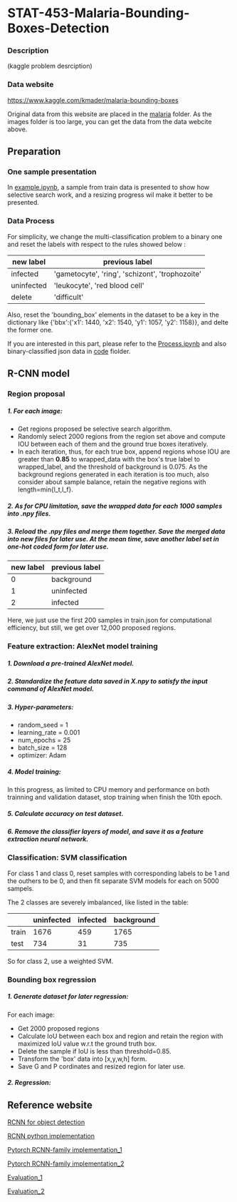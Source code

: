 # STAT-453-Malaria-Bounding-Boxes-Detection

### Description
(kaggle problem desrciption)

### Data website
https://www.kaggle.com/kmader/malaria-bounding-boxes

Original data from this website are placed in the [malaria](https://github.com/VanessaYan/STAT-453-Malaria-Bounding-Boxes-Detection/blob/master/malaria) folder. As the images folder is too large, you can get the data from the data webcite above.

## Preparation

### One sample presentation
In [example.ipynb](https://github.com/VanessaYan/STAT-453-Malaria-Bounding-Boxes-Detection/blob/master/code/example.ipynb), a sample from train data is presented to show how selective search work, and a resizing progress wil make it better to be presented.

### Data Process
For simplicity, we change the multi-classification problem to a binary one and reset the labels with respect to the rules showed below :

|new label| previous label|
|------|------|
|infected|'gametocyte', 'ring', 'schizont', 'trophozoite'|
|uninfected|'leukocyte', 'red blood cell'|
|delete|'difficult'|

Also, reset the 'bounding_box' elements in the dataset to be a key in the dictionary like {'bbx':{'x1': 1440, 'x2': 1540, 'y1': 1057, 'y2': 1158}}, and delte the former one.

If you  are interested in this part, please refer to the [Process.ipynb](https://github.com/VanessaYan/STAT-453-Malaria-Bounding-Boxes-Detection/blob/master/code/Process.ipynb) and also binary-classified json data in [code](https://github.com/VanessaYan/STAT-453-Malaria-Bounding-Boxes-Detection/blob/master/code) fiolder.

## R-CNN model

### Region proposal
##### 1. For each image:
 - Get regions proposed be selective search algorithm.
 - Randomly select 2000 regions from the region set above and compute IOU between each of them and the ground true boxes iteratively.
 - In each iteration, thus, for each true box, append regions whose IOU are greater than **0.85** to wrapped_data with the box's true label to wrapped_label, and the threshold of background is 0.075. As the background regions generated in each iteration is too much, also consider about sample balance, retain the negative regions with length=min{l_t,l_f}.
 
##### 2. As for CPU limitation, save the wrapped data for each 1000 samples into .npy files.
 
##### 3. Reload the .npy files and merge them together. Save the merged data into new files for later use. At the mean time, save another label set in one-hot coded form for later use.
 
 |new label| previous label|
|------|------|
|0|background|
|1|uninfected|
|2|infected|

Here, we just use the first 200 samples in train.json for computational efficiency, but still, we get over 12,000 proposed regions.

### Feature extraction: AlexNet model training

##### 1. Download a pre-trained AlexNet model.
##### 2. Standardize the feature data saved in X.npy to satisfy the input command of AlexNet model.
##### 3. Hyper-parameters:
- random_seed = 1
- learning_rate = 0.001
- num_epochs = 25
- batch_size = 128
- optimizer: Adam
##### 4. Model training:
In this progress, as limited to CPU memory and performance on both trainning and validation dataset, stop training when finish the 10th epoch.
##### 5. Calculate accuracy on test dataset.
##### 6. Remove the classifier layers of model, and save it as a feature extraction neural network.

### Classification: SVM classification

For class 1 and class 0, reset samples with corresponding labels to be 1 and the outhers to be 0, and then fit separate SVM models for each on 5000 sampels.

The 2 classes are severely imbalanced, like listed in the table:

||uninfected|infected|background|
|------|------|------|------|
|train|1676|459|1765|
|test|734|31|735|

So for class 2, use a weighted SVM.

### Bounding box regression
##### 1. Generate dataset for later regression:
For each image:
- Get 2000 proposed regions
- Calculate IoU between each box and region and retain the region with maximized IoU value w.r.t the ground truth box.
- Delete the sample if IoU is less than threshold=0.85.
- Transform the 'box' data into \[x,y,w,h\] form.
- Save G and P cordinates and resized region for later use.

##### 2. Regression:

## Reference website
[RCNN for object detection](https://towardsdatascience.com/r-cnn-for-object-detection-a-technical-summary-9e7bfa8a557c)

[RCNN python implementation](https://towardsdatascience.com/step-by-step-r-cnn-implementation-from-scratch-in-python-e97101ccde55)

[Pytorch RCNN-family implementation_1](https://pytorch.org/tutorials/intermediate/torchvision_tutorial.html)

[Pytorch RCNN-family implementation_2](https://lilianweng.github.io/lil-log/2017/12/31/object-recognition-for-dummies-part-3.html)

[Evaluation_1](https://towardsdatascience.com/what-is-map-understanding-the-statistic-of-choice-for-comparing-object-detection-models-1ea4f67a9dbd)

[Evaluation_2](http://cocodataset.org/#detection-eval)
